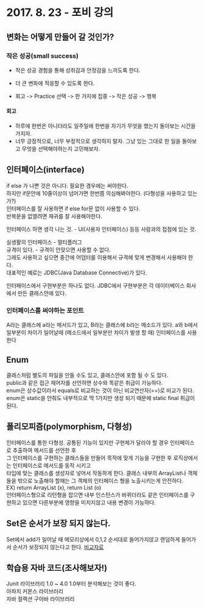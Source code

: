 # 2017. 8. 23 - 포비 강의

## 변화는 어떻게 만들어 갈 것인가?

### 작은 성공(small success)
* 작은 성공 경험을 통해 성취감과 안정감을 느끼도록 한다.
* 더 큰 변화에 적응할 수 있도록 한다.

* 회고 -> Practice 선택 -> 한 가지에 집중 -> 작은 성공 -> 행복

#### 회고
* 하루에 한번은 아니더라도 일주일에 한번을 자기가 무엇을 했는지 돌아보는 시간을 가지자.
* 너무 긍정적으로, 너무 부정적으로 생각하지 말자. 그냥 있는 그대로 한 일을 돌아보고 무엇을 선택해야하는지 고민해보자.

## 인터페이스(interface)
  if else 가 나쁜 것은 아니다. 필요한 경우에는 써야한다.   
  하지만 if문안에 10줄이상이 넘어가면 한번쯤 의심해봐야한다. (다형성을 사용하고 있는가?)   
  인터페이스를 잘 사용하면 if else for문 없이 사용할 수 있다.   
  반복문을 없앨려면 재귀를 잘 사용해야한다.

  인터페이스 하면 생각 나는 것. - UI(사용자 인터페이스) 등등 사람과의 접점에 있는 것.   

  실생활의 인터페이스 - 멀티플러그    
  규격이 있다. - 규격이 안맞으면 사용할 수 없다.    
  그래도 사용하고 싶으면 중간에 어댑터를 이용해서 규격에 맞게 변경해서 사용해야 한다.   
  대표적인 예로는 JDBC(Java Database Connective)가 있다.    

  인터페이스에서 구현부분은 하나도 없다. JDBC에서 구현부분은 각 데이터베이스 회사에서 만든 클래스안에 있다.   

### 인터페이스를 써야하는 포인트
  A라는 클래스에 a라는 메서드가 있고, B라는 클래스에 b라는 메소드가 있다. a와 b에서 일부분이 차이가 일어날때 (메소드에서 일부분만 차이가 발생 할 때) 인터페이스를 사용한다



## Enum
  클래스처럼 별도의 파일을 만들 수도 있고, 클래스안에 포함 될 수 도 있다.    
  public과 같은 접근 제어자를 선언하면 상수와 똑같은 취급이 가능하다.   
  enum은 상수값이라서 equals로 비교하는 것이 아닌 비교연산자(==)로 비교가 된다.
  enum은 static을 안줘도 내부적으로 딱 1가지만 생성 되기 때문에 static final 취급이 된다.

## 폴리모피즘(polymorphism, 다형성)
  인터페이스를 통한 다형성. 공통된 기능이 있지만 구현체가 달라야 할 경우 인터페이스로 추출하여 메서드를 선언한 후   
  그 인터페이스를 구현하는 클래스들을 만들어 목적에 맞게 기능을 구현한 후 로직상에서는 인터페이스로 메서드를 동작 시키고    
  타입에 맞는 클래스를 생성자로 넣어서 작동하게 한다.
  클래스 내부의 ArrayList나 객체들을 밖으로 노출해야 할때는 그 객체의 인터페이스 형을 노출시키는게 안전하다.    
  EX) return ArrayList (x), return List (o)   
  인터페이스형으로 리턴형을 잡으면 내부 인스턴스가 바뀌더라도 같은 인터페이스를 구현하고 있으면 다른부분에 영향을 미치지않고 내용 변경이 가능하다.    

## Set은 순서가 보장 되지 않는다.
  Set에서 add가 일어날 때 메모리상에서 0,1,2 순서대로 들어가지않고 랜덤하게 들어가서 순서가 보장되지 않는다고 한다.
  [비교자료](http://blog.kuby.co.kr/28)

## 학습용 자바 코드(조사해보자!)
Junit 라이브러리 1.0 ~ 4.0  1.0부터 분석해보는 것이 좋다.   
아파치 커몬스 라이브러리   
자바 컬랙션 구아바 라이브러리
